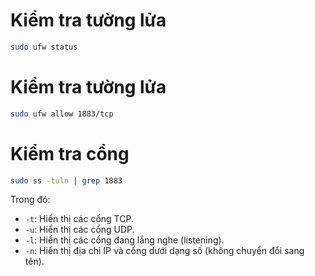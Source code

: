 # Kiểm tra tường lửa
```bash
sudo ufw status
```

# Kiểm tra tường lửa
```bash
sudo ufw allow 1883/tcp
```

# Kiểm tra cổng
```bash
sudo ss -tuln | grep 1883
```
Trong đó:
- `-t`: Hiển thị các cổng TCP.
- `-u`: Hiển thị các cổng UDP.
- `-l`: Hiển thị các cổng đang lắng nghe (listening).
- `-n`: Hiển thị địa chỉ IP và cổng dưới dạng số (không chuyển đổi sang tên).